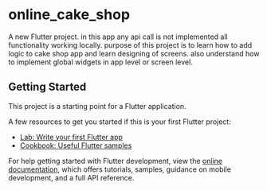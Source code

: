 # online_cake_shop

A new Flutter project. in this app any api call is not implemented all functionality working locally. purpose of this project is to learn how to add logic to cake shop app and learn designing of screens. also understand how to implement global widgets in app level or screen level.

## Getting Started

This project is a starting point for a Flutter application.

A few resources to get you started if this is your first Flutter project:

- [Lab: Write your first Flutter app](https://docs.flutter.dev/get-started/codelab)
- [Cookbook: Useful Flutter samples](https://docs.flutter.dev/cookbook)

For help getting started with Flutter development, view the
[online documentation](https://docs.flutter.dev/), which offers tutorials,
samples, guidance on mobile development, and a full API reference.
